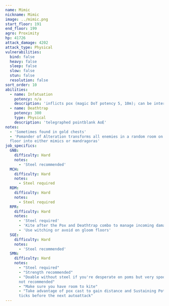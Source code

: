 ```yaml
---
name: Mimic
nickname: Mimic
image: ../mimic.png
start_floor: 191
end_floor: 199
agro: Proximity
hp: 41726
attack_damage: 4202
attack_type: Physical
vulnerabilities:
  bind: false
  heavy: false
  sleep: false
  slow: false
  stun: false
  resolution: false
sort_order: 10
abilities:
  - name: Infatuation
    potency: n/a
    description: 'inflicts pox (magic DoT potency 5, 10m); can be interrupted'
  - name: Deathtrap
    potency: 300
    type: Physical
    description: 'telegraphed pointblank AoE'
notes:
  - 'Sometimes found in gold chests'
  - 'Pomander of Alteration transforms all enemies in a random room on the next
  floor into either mimics or mandragoras'
job_specifics:
  GNB:
    difficulty: Hard
    notes:
      - 'Steel recommended'
  MCH:
    difficulty: Hard
    notes:
      - Steel required
  RDM:
    difficulty: Hard
    notes:
      - Steel required
  RPR:
    difficulty: Hard
    notes:
      - 'Steel required'
      - 'Kite after the Pox and Deathtrap combo to manage incoming damage'
      - 'Use witching or avoid on gloom floors'
  SGE:
    difficulty: Hard
    notes:
      - 'Steel recommended'
  SMN:
    difficulty: Hard
    notes:
      - "Steel required"
      - "Strength recommended"
      - "Doable without steel if you're desperate on poms but very spooky and
      not recommended"
      - "Make sure you have room to kite"
      - "Take advantage of pox cast to gain distance and Sustaining Potion
      ticks before the next autoattack"
---
```

